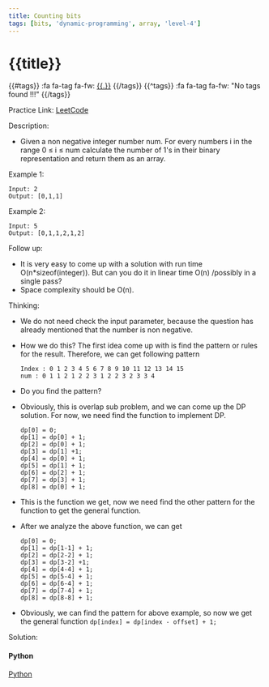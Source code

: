 ```yaml
---
title: Counting bits
tags: [bits, 'dynamic-programming', array, 'level-4']
---
```


# {{title}}

{{#tags}}
:fa fa-tag fa-fw: [{{.}}]({{tagspath}}/{{.}})
{{/tags}}
{{^tags}}
:fa fa-tag fa-fw: "No tags found !!!"
{{/tags}}

Practice Link: [LeetCode](https://leetcode.com/problems/counting-bits/)

Description:

- Given a non negative integer number num. For every numbers i in the range 0 ≤ i ≤ num calculate the number of 1's in their binary representation and return them as an array.

Example 1:

```text
Input: 2
Output: [0,1,1]
```

Example 2:

```text
Input: 5
Output: [0,1,1,2,1,2]
```

Follow up:

- It is very easy to come up with a solution with run time O(n\*sizeof(integer)). But can you do it in linear time O(n) /possibly in a single pass?
- Space complexity should be O(n).

Thinking:

- We do not need check the input parameter, because the question has already mentioned that the number is non negative.
- How we do this? The first idea come up with is find the pattern or rules for the result. Therefore, we can get following pattern

    ```text
    Index : 0 1 2 3 4 5 6 7 8 9 10 11 12 13 14 15
    num : 0 1 1 2 1 2 2 3 1 2 2 3 2 3 3 4
    ```

- Do you find the pattern?
- Obviously, this is overlap sub problem, and we can come up the DP solution. For now, we need find the function to implement DP.

    ```text
    dp[0] = 0;
    dp[1] = dp[0] + 1;
    dp[2] = dp[0] + 1;
    dp[3] = dp[1] +1;
    dp[4] = dp[0] + 1;
    dp[5] = dp[1] + 1;
    dp[6] = dp[2] + 1;
    dp[7] = dp[3] + 1;
    dp[8] = dp[0] + 1;
    ```

- This is the function we get, now we need find the other pattern for the function to get the general function.
- After we analyze the above function, we can get

    ```text
    dp[0] = 0;
    dp[1] = dp[1-1] + 1;
    dp[2] = dp[2-2] + 1;
    dp[3] = dp[3-2] +1;
    dp[4] = dp[4-4] + 1;
    dp[5] = dp[5-4] + 1;
    dp[6] = dp[6-4] + 1;
    dp[7] = dp[7-4] + 1;
    dp[8] = dp[8-8] + 1;
    ```

- Obviously, we can find the pattern for above example, so now we get the general function
`dp[index] = dp[index - offset] + 1;`

Solution:

<!-- tabs:start -->
#### **Python**

[Python](../pycode/binary/counting-bits.py ':include :type=code')
<!-- tabs:end -->

